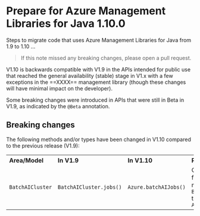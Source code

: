 # Prepare for Azure Management Libraries for Java 1.10.0 #

Steps to migrate code that uses Azure Management Libraries for Java from 1.9 to 1.10 ...

> If this note missed any breaking changes, please open a pull request.


V1.10 is backwards compatible with V1.9 in the APIs intended for public use that reached the general availability (stable) stage in V1.x with a few exceptions in the ==XXXX== management library (though these changes will have minimal impact on the developer). 

Some breaking changes were introduced in APIs that were still in Beta in V1.9, as indicated by the `@Beta` annotation.


## Breaking changes

The following methods and/or types have been changed in V1.10 compared to the previous release (V1.9):

<table>
  <tr>
    <th align=left>Area/Model</th>
    <th align=left>In V1.9</th>
    <th align=left>In V1.10</th>
    <th align=left>Remarks</th>
    <th align=left>Ref</th>
  </tr>
  <tr>
    <td><code>BatchAICluster</code></td>
    <td><code>BatchAICluster.jobs()</code></td>
    <td><code>Azure.batchAIJobs()</code></td>
    <td>Changed entry point for Batch AI jobs management from <code>BatchAICluster.jobs()</code> to <code>Azure.batchAIJobs()</code></td>
    <td><a href="https://github.com/Azure/azure-libraries-for-java/pull/434">PR #434</a></td>
  </tr>             
</table>

